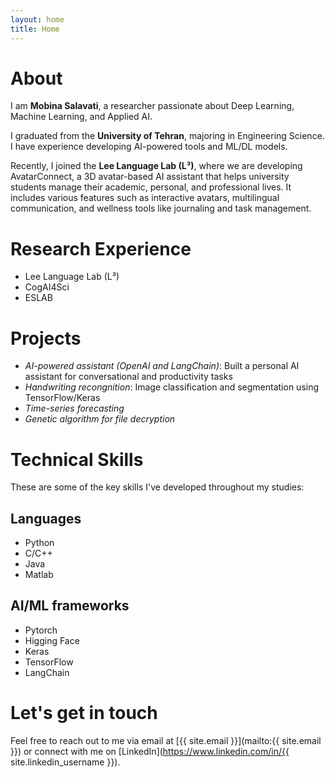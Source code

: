 ```yaml
---
layout: home
title: Home
---
```


# About

I am **Mobina Salavati**, a researcher passionate about Deep Learning, Machine Learning, and Applied AI.

I graduated from the **University of Tehran**, majoring in Engineering Science. I have experience developing AI-powered tools and ML/DL models.

Recently, I joined the **Lee Language Lab (L³)**, where we are developing AvatarConnect, a 3D avatar-based AI assistant that helps university students manage their academic, personal, and professional lives. It includes various features such as interactive avatars, multilingual communication, and wellness tools like journaling and task management.

# Research Experience

- Lee Language Lab (L³)
- CogAI4Sci
- ESLAB


# Projects

- *AI-powered assistant (OpenAI and LangChain)*: Built a personal AI assistant for conversational and productivity tasks
- *Handwriting recongnition*: Image classification and segmentation using TensorFlow/Keras
- *Time-series forecasting*
- *Genetic algorithm for file decryption*

# Technical Skills

These are some of the key skills I've developed throughout my studies:
## Languages
- Python
- C/C++
- Java
- Matlab
## AI/ML frameworks
- Pytorch
- Higging Face
- Keras
- TensorFlow
- LangChain

# Let's get in touch

Feel free to reach out to me via email at [{{ site.email }}](mailto:{{ site.email }}) or connect with me on [LinkedIn](https://www.linkedin.com/in/{{ site.linkedin_username }}).


<!-- {% include archive.html %} -->
